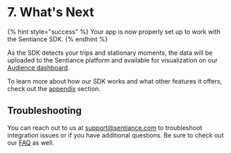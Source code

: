# 7. What's Next

{% hint style="success" %}
Your app is now properly set up to work with the Sentiance SDK.
{% endhint %}

As the SDK detects your trips and stationary moments, the data will be uploaded to the Sentiance platform and available for visualization on our [Audience dashboard](https://audience.sentiance.com/dashboard).

To learn more about how our SDK works and what other features it offers, check out the [appendix](../../appendix/) section.

## Troubleshooting

You can reach out to us at support@sentiance.com to troubleshoot integration issues or if you have additional questions. Be sure to check out our [FAQ](../../faq/android.md) as well.

